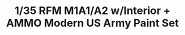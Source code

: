 ---
layout: product
title: "1/35 RFM M1A1/A2 w/Interior + AMMO Modern US Army Paint Set"
price: "10000" 
desc: "Bundle"
img_path: "/assets/img/AKCIJA3.webp"
brand: "N/A"
available: false
special_offer: false
new: false
soon: false
cat: "099999"
subcat: "0N/A"
subsubcat: "0N/A"
sifra: "AKCIJA3"
popular: false
---